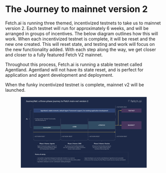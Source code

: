 # The Journey to mainnet version 2

Fetch.ai is running three themed, incentivized testnets to take us to mainnet version 2. Each testnet will run for approximately 6 weeks, and will be arranged in groups of incentives. The below diagram outlines how this will work. When each incentivized testnet is complete, it will be reset and the new one created. This will reset state, and testing and work will focus on the new functionality added. With each step along the way, we get closer and closer to a fully featured Fetch V2 mainnet.

Throughout this process, Fetch.ai is running a stable testnet called Agentland. Agentland will not have its state reset, and is perfect for application and agent development and deployment.

When the funky incentivized testnet is complete, mainnet v2 will be launched.


<img src="assets/i_nets.png" alt="AEA Skill Components" class="center" style="display: block; margin-left: auto; margin-right: auto;width:80%;">
